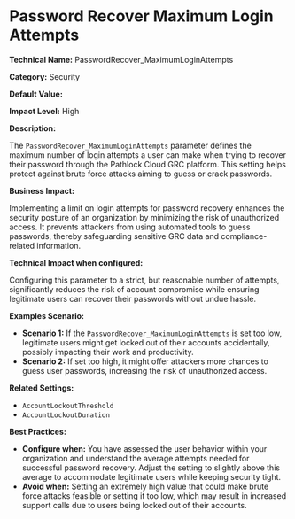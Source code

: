 # Password Recover Maximum Login Attempts

**Technical Name:** PasswordRecover_MaximumLoginAttempts

**Category:** Security

**Default Value:**

**Impact Level:** High

**Description:**

The `PasswordRecover_MaximumLoginAttempts` parameter defines the maximum number of login attempts a user can make when trying to recover their password through the Pathlock Cloud GRC platform. This setting helps protect against brute force attacks aiming to guess or crack passwords.

**Business Impact:**

Implementing a limit on login attempts for password recovery enhances the security posture of an organization by minimizing the risk of unauthorized access. It prevents attackers from using automated tools to guess passwords, thereby safeguarding sensitive GRC data and compliance-related information.

**Technical Impact when configured:**

Configuring this parameter to a strict, but reasonable number of attempts, significantly reduces the risk of account compromise while ensuring legitimate users can recover their passwords without undue hassle.

**Examples Scenario:**

- **Scenario 1:** If the `PasswordRecover_MaximumLoginAttempts` is set too low, legitimate users might get locked out of their accounts accidentally, possibly impacting their work and productivity.
- **Scenario 2:** If set too high, it might offer attackers more chances to guess user passwords, increasing the risk of unauthorized access.

**Related Settings:**

- `AccountLockoutThreshold`
- `AccountLockoutDuration`

**Best Practices:** 

- **Configure when:** You have assessed the user behavior within your organization and understand the average attempts needed for successful password recovery. Adjust the setting to slightly above this average to accommodate legitimate users while keeping security tight.
- **Avoid when:** Setting an extremely high value that could make brute force attacks feasible or setting it too low, which may result in increased support calls due to users being locked out of their accounts.